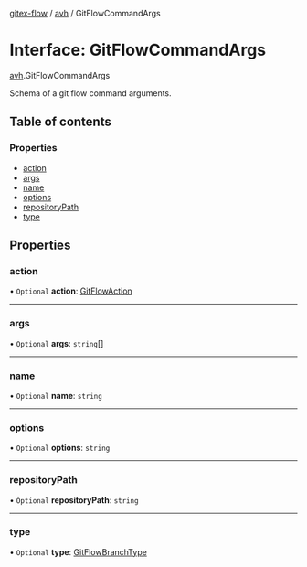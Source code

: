 [gitex-flow](../README.md) / [avh](../modules/avh.md) / GitFlowCommandArgs

# Interface: GitFlowCommandArgs

[avh](../modules/avh.md).GitFlowCommandArgs

Schema of a git flow command arguments.

## Table of contents

### Properties

- [action](avh.gitflowcommandargs.md#action)
- [args](avh.gitflowcommandargs.md#args)
- [name](avh.gitflowcommandargs.md#name)
- [options](avh.gitflowcommandargs.md#options)
- [repositoryPath](avh.gitflowcommandargs.md#repositorypath)
- [type](avh.gitflowcommandargs.md#type)

## Properties

### action

• `Optional` **action**: [GitFlowAction](../modules/avh.md#gitflowaction)

___

### args

• `Optional` **args**: `string`[]

___

### name

• `Optional` **name**: `string`

___

### options

• `Optional` **options**: `string`

___

### repositoryPath

• `Optional` **repositoryPath**: `string`

___

### type

• `Optional` **type**: [GitFlowBranchType](../modules/api.md#gitflowbranchtype)
